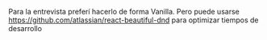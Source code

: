 Para la entrevista preferí hacerlo de forma Vanilla. Pero puede usarse https://github.com/atlassian/react-beautiful-dnd para optimizar tiempos de desarrollo